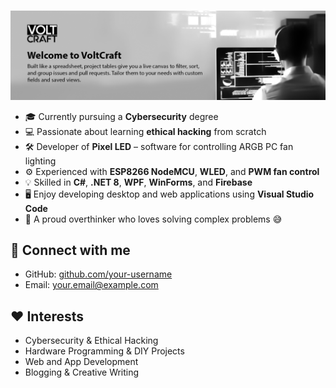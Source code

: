 ###

<div align="center">
  <img src="https://raw.githubusercontent.com/kavidu-kaushalya/kavidu-kaushalya/refs/heads/main/1-min-1.png"/>
</div>

- 🎓 Currently pursuing a **Cybersecurity** degree  
- 💻 Passionate about learning **ethical hacking** from scratch  
- 🛠️ Developer of **Pixel LED** – software for controlling ARGB PC fan lighting  
- ⚙️ Experienced with **ESP8266 NodeMCU**, **WLED**, and **PWM fan control**  
- 💡 Skilled in **C#**, **.NET 8**, **WPF**, **WinForms**, and **Firebase**  
- 🖥️ Enjoy developing desktop and web applications using **Visual Studio Code**  
- 🤯 A proud overthinker who loves solving complex problems 😅  

## 🔗 Connect with me
- GitHub: [github.com/your-username](https://github.com/your-username)
- Email: your.email@example.com

## ❤️ Interests
- Cybersecurity & Ethical Hacking  
- Hardware Programming & DIY Projects  
- Web and App Development  
- Blogging & Creative Writing  

